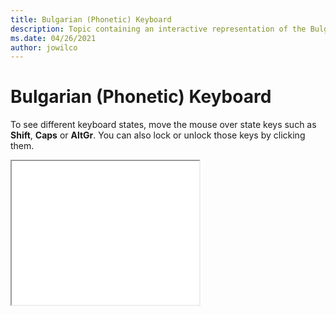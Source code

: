 ```yaml
--- 
title: Bulgarian (Phonetic) Keyboard 
description: Topic containing an interactive representation of the Bulgarian (Phonetic) Keyboard 
ms.date: 04/26/2021 
author: jowilco 
--- 
```

 
# Bulgarian (Phonetic) Keyboard 
 
To see different keyboard states, move the mouse over state keys such as **Shift**, **Caps** or **AltGr**. You can also lock or unlock those keys by clicking them. 
 
<iframe src="kbdbgph.html" height="230"></iframe> 
